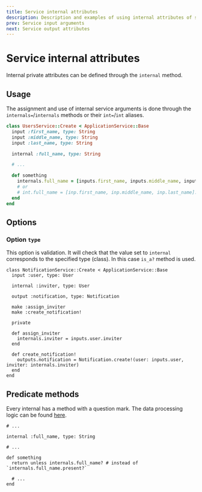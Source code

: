 ```yaml
---
title: Service internal attributes
description: Description and examples of using internal attributes of service
prev: Service input arguments
next: Service output attributes
---
```


# Service internal attributes

Internal private attributes can be defined through the `internal` method.

## Usage

The assignment and use of internal service arguments is done through the `internals=`/`internals` methods or their `int=`/`int` aliases.

```ruby
class UsersService::Create < ApplicationService::Base
  input :first_name, type: String
  input :middle_name, type: String
  input :last_name, type: String

  internal :full_name, type: String

  # ...

  def something
    internals.full_name = [inputs.first_name, inputs.middle_name, inputs.last_name].compact.join(" ")
    # or
    # int.full_name = [inp.first_name, inp.middle_name, inp.last_name].compact.join(" ")
  end
end
```

## Options

### Option `type`

This option is validation.
It will check that the value set to `internal` corresponds to the specified type (class).
In this case `is_a?` method is used.

```ruby{4,14}
class NotificationService::Create < ApplicationService::Base
  input :user, type: User

  internal :inviter, type: User

  output :notification, type: Notification

  make :assign_inviter
  make :create_notification!

  private

  def assign_inviter
    internals.inviter = inputs.user.inviter
  end

  def create_notification!
    outputs.notification = Notification.create!(user: inputs.user, inviter: internals.inviter)
  end
end
```

## Predicate methods

Every internal has a method with a question mark.
The data processing logic can be found [here](https://github.com/servactory/servactory/blob/main/lib/servactory/utils.rb#L39-L52).

```ruby{8}
# ...

internal :full_name, type: String

# ...

def something
  return unless internals.full_name? # instead of `internals.full_name.present?`

  # ...
end
```
